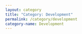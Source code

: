 ```yaml
---
layout: category
title: "Category: Development"
permalink: /category/development
category-name: Development
---
```

